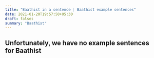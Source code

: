 ```yaml
---
title: "Baathist in a sentence | Baathist example sentences"
date: 2021-01-20T19:57:50+05:30
draft: falses
summary: "Baathist"
---
```

## Unfortunately, we have no example sentences for Baathist                 
